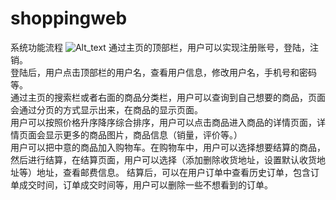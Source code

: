 # shoppingweb
系统功能流程
![Alt_text](https://github.com/liwenliang0/shoppingweb.git/raw/master/image/process.png)
通过主页的顶部栏，用户可以实现注册账号，登陆，注销。     
登陆后，用户点击顶部栏的用户名，查看用户信息，修改用户名，手机号和密码等。             
通过主页的搜索栏或者右面的商品分类栏，用户可以查询到自己想要的商品，页面会通过分页的方式显示出来，在商品的显示页面。       
用户可以按照价格升序降序综合排序，用户可以点击商品进入商品的详情页面，详情页面会显示更多的商品图片，商品信息（销量，评价等。）  
用户可以把中意的商品加入购物车。在购物车中，用户可以选择想要结算的商品，    
然后进行结算，在结算页面，用户可以选择（添加删除收货地址，设置默认收货地址等）地址，查看邮费信息。
结算后，可以在用户订单中查看历史订单，包含订单成交时间，订单成交时间等，用户可以删除一些不想看到的订单。        
